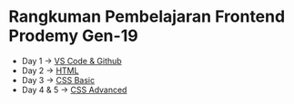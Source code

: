 # Rangkuman Pembelajaran Frontend Prodemy Gen-19

- Day 1     -> [VS Code & Github](https://github.com/ryandriesatria/rangkuman-frontend/blob/master/Day1.md)
- Day 2     -> [HTML](https://github.com/ryandriesatria/rangkuman-frontend/blob/master/Day2.md)
- Day 3     -> [CSS Basic](https://github.com/ryandriesatria/rangkuman-frontend/blob/master/Day3.md)
- Day 4 & 5 -> [CSS Advanced](https://github.com/ryandriesatria/rangkuman-frontend/blob/master/Day4.md)
